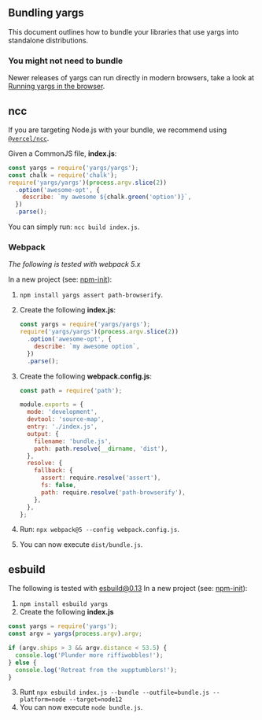 ## Bundling yargs

This document outlines how to bundle your libraries that use yargs into
standalone distributions.

### You might not need to bundle

Newer releases of yargs can run directly in modern browsers, take a look at
[Running yargs in the browser](https://github.com/yargs/yargs/blob/main/docs/browser.md).

## ncc

If you are targeting Node.js with your bundle, we recommend using
[`@vercel/ncc`](https://www.npmjs.com/package/@vercel/ncc).

Given a CommonJS file, **index.js**:

```js
const yargs = require('yargs/yargs');
const chalk = require('chalk');
require('yargs/yargs')(process.argv.slice(2))
  .option('awesome-opt', {
    describe: `my awesome ${chalk.green('option')}`,
  })
  .parse();
```

You can simply run: `ncc build index.js`.

### Webpack

_The following is tested with webpack 5.x_

In a new project (see: [npm-init](https://docs.npmjs.com/cli/v7/commands/npm-init)):

1. `npm install yargs assert path-browserify`.
2. Create the following **index.js**:
   ```js
   const yargs = require('yargs/yargs');
   require('yargs/yargs')(process.argv.slice(2))
     .option('awesome-opt', {
       describe: `my awesome option`,
     })
     .parse();
   ```
3. Create the following **webpack.config.js**:

   ```js
   const path = require('path');

   module.exports = {
     mode: 'development',
     devtool: 'source-map',
     entry: './index.js',
     output: {
       filename: 'bundle.js',
       path: path.resolve(__dirname, 'dist'),
     },
     resolve: {
       fallback: {
         assert: require.resolve('assert'),
         fs: false,
         path: require.resolve('path-browserify'),
       },
     },
   };
   ```

4. Run: `npx webpack@5 --config webpack.config.js`.
5. You can now execute `dist/bundle.js`.

## esbuild

The following is tested with esbuild@0.13
In a new project (see: [npm-init](https://docs.npmjs.com/cli/v7/commands/npm-init)):

1. `npm install esbuild yargs`
2. Create the following **index.js**

```js
const yargs = require('yargs');
const argv = yargs(process.argv).argv;

if (argv.ships > 3 && argv.distance < 53.5) {
  console.log('Plunder more riffiwobbles!');
} else {
  console.log('Retreat from the xupptumblers!');
}
```

3. Runt `npx esbuild index.js --bundle --outfile=bundle.js --platform=node --target=node12`
4. You can now execute `node bundle.js`.
